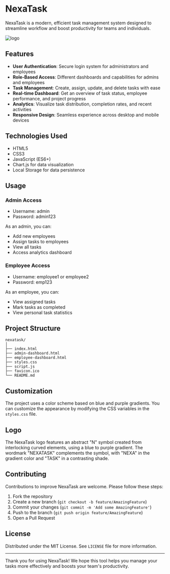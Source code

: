 # NexaTask

NexaTask is a modern, efficient task management system designed to streamline workflow and boost productivity for teams and individuals.

![logo](https://github.com/user-attachments/assets/24d2335c-d62c-464f-889e-07469dd2e10d)

## Features

- **User Authentication**: Secure login system for administrators and employees
- **Role-Based Access**: Different dashboards and capabilities for admins and employees
- **Task Management**: Create, assign, update, and delete tasks with ease
- **Real-time Dashboard**: Get an overview of task status, employee performance, and project progress
- **Analytics**: Visualize task distribution, completion rates, and recent activities
- **Responsive Design**: Seamless experience across desktop and mobile devices

## Technologies Used

- HTML5
- CSS3
- JavaScript (ES6+)
- Chart.js for data visualization
- Local Storage for data persistence

## Usage

### Admin Access
- Username: admin
- Password: admin123

As an admin, you can:
- Add new employees
- Assign tasks to employees
- View all tasks
- Access analytics dashboard

### Employee Access
- Username: employee1 or employee2
- Password: emp123

As an employee, you can:
- View assigned tasks
- Mark tasks as completed
- View personal task statistics

## Project Structure

```
nexatask/
│
├── index.html
├── admin-dashboard.html
├── employee-dashboard.html
├── styles.css
├── script.js
├── favicon.ico
└── README.md
```

## Customization

The project uses a color scheme based on blue and purple gradients. You can customize the appearance by modifying the CSS variables in the `styles.css` file.

## Logo

The NexaTask logo features an abstract "N" symbol created from interlocking curved elements, using a blue to purple gradient. The wordmark "NEXATASK" complements the symbol, with "NEXA" in the gradient color and "TASK" in a contrasting shade.

## Contributing

Contributions to improve NexaTask are welcome. Please follow these steps:

1. Fork the repository
2. Create a new branch (`git checkout -b feature/AmazingFeature`)
3. Commit your changes (`git commit -m 'Add some AmazingFeature'`)
4. Push to the branch (`git push origin feature/AmazingFeature`)
5. Open a Pull Request

## License

Distributed under the MIT License. See `LICENSE` file for more information.

---

Thank you for using NexaTask! We hope this tool helps you manage your tasks more effectively and boosts your team's productivity.
